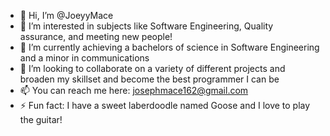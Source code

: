 - 👋 Hi, I’m @JoeyyMace
- 👀 I’m interested in subjects like Software Engineering, Quality assurance, and meeting new people!
- 🌱 I’m currently achieving a bachelors of science in Software Engineering and a minor in communications
- 💞️ I’m looking to collaborate on a variety of different projects and broaden my skillset and become the best programmer I can be
- 📫 You can reach me here: josephmace162@gmail.com
- ⚡ Fun fact: I have a sweet laberdoodle named Goose and I love to play the guitar!
